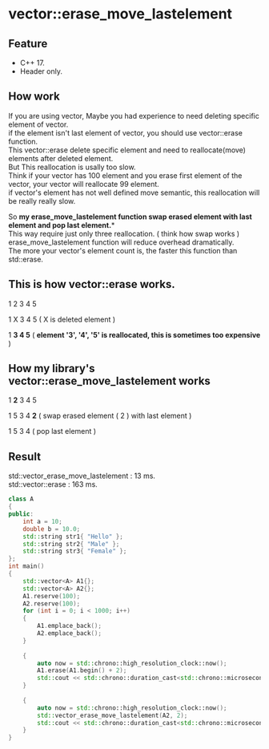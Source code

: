 # vector::erase_move_lastelement

## Feature   
   * C++ 17.   
   * Header only.   

## How work   

If you are using vector, Maybe you had experience to need deleting specific element of vector.   
if the element isn't last element of vector, you should use vector::erase function.   
This vector::erase delete specific element and need to reallocate(move) elements after deleted element.   
But This reallocation is usally too slow.   
Think if your vector has 100 element and you erase first element of the vector, your vector will reallocate 99 element.   
if vector's element has not well defined move semantic, this reallocation will be really really slow.   

So **my erase_move_lastelement function swap erased element with last element and pop last element.***      
This way require just only three reallocation. ( think how swap works )   
erase_move_lastelement function will reduce overhead dramatically.   
The more your vector's element count is, the faster this function than std::erase. 



## This is how vector::erase works.

1  2  3  4  5   

1  X  3  4  5 ( X is deleted element )   

1  **3  4  5** ( **element '3', '4', '5' is reallocated, this is sometimes too expensive** )   

## How my library's vector::erase_move_lastelement works

1  **2**  3  4  5   

1  5  3  4  **2** ( swap erased element ( 2 ) with last element )   

1  5  3  4  ( pop last element )   


## Result

std::vector_erase_move_lastelement : 13 ms.   
std::vector::erase : 163 ms.   

```c++
class A
{
public:
	int a = 10;
	double b = 10.0;
	std::string str1{ "Hello" };
	std::string str2{ "Male" };
	std::string str3{ "Female" };
};
int main()
{
	std::vector<A> A1{};
	std::vector<A> A2{};
	A1.reserve(100);
	A2.reserve(100);
	for (int i = 0; i < 1000; i++)
	{
		A1.emplace_back();
		A2.emplace_back();
	}
	
	{
		auto now = std::chrono::high_resolution_clock::now();
		A1.erase(A1.begin() + 2);
		std::cout << std::chrono::duration_cast<std::chrono::microseconds>(std::chrono::high_resolution_clock::now() - now).count() << std::endl;
	}
	
	{
		auto now = std::chrono::high_resolution_clock::now();
		std::vector_erase_move_lastelement(A2, 2);
		std::cout << std::chrono::duration_cast<std::chrono::microseconds>(std::chrono::high_resolution_clock::now() - now).count() << std::endl;
	}
}
```


